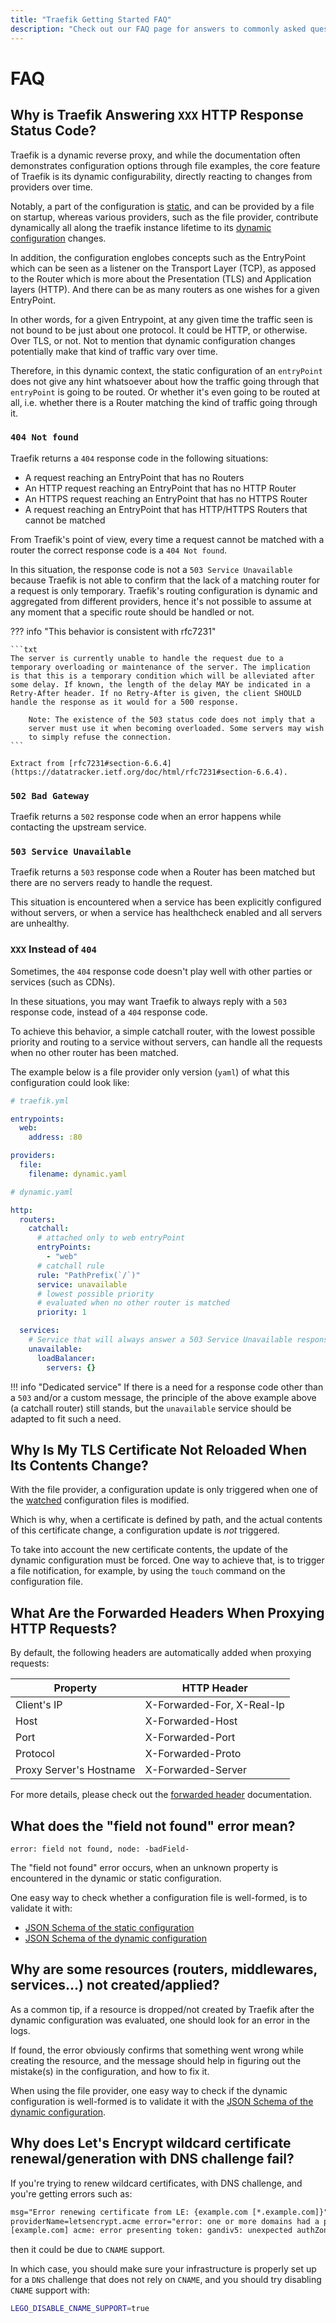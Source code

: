 ```yaml
---
title: "Traefik Getting Started FAQ"
description: "Check out our FAQ page for answers to commonly asked questions on getting started with Traefik Proxy. Read the technical documentation."
---
```


# FAQ

## Why is Traefik Answering `XXX` HTTP Response Status Code?

Traefik is a dynamic reverse proxy,
and while the documentation often demonstrates configuration options through file examples,
the core feature of Traefik is its dynamic configurability,
directly reacting to changes from providers over time.

Notably, a part of the configuration is [static](../configuration-overview/#the-static-configuration),
and can be provided by a file on startup, whereas various providers,
such as the file provider,
contribute dynamically all along the traefik instance lifetime to its [dynamic configuration](../configuration-overview/#the-dynamic-configuration) changes.

In addition, the configuration englobes concepts such as the EntryPoint which can be seen as a listener on the Transport Layer (TCP),
as apposed to the Router which is more about the Presentation (TLS) and Application layers (HTTP).
And there can be as many routers as one wishes for a given EntryPoint.

In other words, for a given Entrypoint,
at any given time the traffic seen is not bound to be just about one protocol.
It could be HTTP, or otherwise. Over TLS, or not.
Not to mention that dynamic configuration changes potentially make that kind of traffic vary over time.

Therefore, in this dynamic context,
the static configuration of an `entryPoint` does not give any hint whatsoever about how the traffic going through that `entryPoint` is going to be routed.
Or whether it's even going to be routed at all,
i.e. whether there is a Router matching the kind of traffic going through it.

### `404 Not found`

Traefik returns a `404` response code in the following situations:

- A request reaching an EntryPoint that has no Routers
- An HTTP request reaching an EntryPoint that has no HTTP Router
- An HTTPS request reaching an EntryPoint that has no HTTPS Router
- A request reaching an EntryPoint that has HTTP/HTTPS Routers that cannot be matched

From Traefik's point of view,
every time a request cannot be matched with a router the correct response code is a `404 Not found`.

In this situation, the response code is not a `503 Service Unavailable`
because Traefik is not able to confirm that the lack of a matching router for a request is only temporary.
Traefik's routing configuration is dynamic and aggregated from different providers,
hence it's not possible to assume at any moment that a specific route should be handled or not.

??? info "This behavior is consistent with rfc7231"

    ```txt
    The server is currently unable to handle the request due to a
    temporary overloading or maintenance of the server. The implication
    is that this is a temporary condition which will be alleviated after
    some delay. If known, the length of the delay MAY be indicated in a
    Retry-After header. If no Retry-After is given, the client SHOULD
    handle the response as it would for a 500 response.

        Note: The existence of the 503 status code does not imply that a
        server must use it when becoming overloaded. Some servers may wish
        to simply refuse the connection.
    ```

    Extract from [rfc7231#section-6.6.4](https://datatracker.ietf.org/doc/html/rfc7231#section-6.6.4).

### `502 Bad Gateway`

Traefik returns a `502` response code when an error happens while contacting the upstream service.

### `503 Service Unavailable`

Traefik returns a `503` response code when a Router has been matched
but there are no servers ready to handle the request.

This situation is encountered when a service has been explicitly configured without servers,
or when a service has healthcheck enabled and all servers are unhealthy.

### `XXX` Instead of `404`

Sometimes, the `404` response code doesn't play well with other parties or services (such as CDNs).

In these situations, you may want Traefik to always reply with a `503` response code,
instead of a `404` response code.

To achieve this behavior, a simple catchall router,
with the lowest possible priority and routing to a service without servers,
can handle all the requests when no other router has been matched.

The example below is a file provider only version (`yaml`) of what this configuration could look like:

```yaml tab="Static configuration"
# traefik.yml

entrypoints:
  web:
    address: :80

providers:
  file:
    filename: dynamic.yaml
```

```yaml tab="Dynamic configuration"
# dynamic.yaml

http:
  routers:
    catchall:
      # attached only to web entryPoint
      entryPoints:
        - "web"
      # catchall rule
      rule: "PathPrefix(`/`)"
      service: unavailable
      # lowest possible priority
      # evaluated when no other router is matched
      priority: 1

  services:
    # Service that will always answer a 503 Service Unavailable response
    unavailable:
      loadBalancer:
        servers: {}
```

!!! info "Dedicated service"
    If there is a need for a response code other than a `503` and/or a custom message,
    the principle of the above example above (a catchall router) still stands,
    but the `unavailable` service should be adapted to fit such a need.

## Why Is My TLS Certificate Not Reloaded When Its Contents Change? 

With the file provider,
a configuration update is only triggered when one of the [watched](../providers/file.md#provider-configuration) configuration files is modified.

Which is why, when a certificate is defined by path,
and the actual contents of this certificate change,
a configuration update is _not_ triggered.

To take into account the new certificate contents, the update of the dynamic configuration must be forced.
One way to achieve that, is to trigger a file notification,
for example, by using the `touch` command on the configuration file.

## What Are the Forwarded Headers When Proxying HTTP Requests?

By default, the following headers are automatically added when proxying requests:

| Property                  | HTTP Header                |
|---------------------------|----------------------------|
| Client's IP               | X-Forwarded-For, X-Real-Ip |
| Host                      | X-Forwarded-Host           |
| Port                      | X-Forwarded-Port           |
| Protocol                  | X-Forwarded-Proto          |
| Proxy Server's Hostname   | X-Forwarded-Server         |

For more details,
please check out the [forwarded header](../routing/entrypoints.md#forwarded-headers) documentation.

## What does the "field not found" error mean?

```shell
error: field not found, node: -badField-
```

The "field not found" error occurs, when an unknown property is encountered in the dynamic or static configuration.

One easy way to check whether a configuration file is well-formed, is to validate it with:

- [JSON Schema of the static configuration](https://json.schemastore.org/traefik-v2.json)
- [JSON Schema of the dynamic configuration](https://json.schemastore.org/traefik-v2-file-provider.json)

## Why are some resources (routers, middlewares, services...) not created/applied?

As a common tip, if a resource is dropped/not created by Traefik after the dynamic configuration was evaluated,
one should look for an error in the logs.

If found, the error obviously confirms that something went wrong while creating the resource,
and the message should help in figuring out the mistake(s) in the configuration, and how to fix it.

When using the file provider,
one easy way to check if the dynamic configuration is well-formed is to validate it with the [JSON Schema of the dynamic configuration](https://json.schemastore.org/traefik-v2-file-provider.json).

## Why does Let's Encrypt wildcard certificate renewal/generation with DNS challenge fail?

If you're trying to renew wildcard certificates, with DNS challenge,
and you're getting errors such as:

```txt
msg="Error renewing certificate from LE: {example.com [*.example.com]}"
providerName=letsencrypt.acme error="error: one or more domains had a problem:
[example.com] acme: error presenting token: gandiv5: unexpected authZone example.com. for fqdn example.com."
```

then it could be due to `CNAME` support.

In which case, you should make sure your infrastructure is properly set up for a
`DNS` challenge that does not rely on `CNAME`, and you should try disabling `CNAME` support with:

```bash
LEGO_DISABLE_CNAME_SUPPORT=true
```
